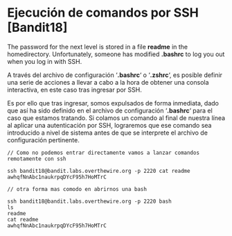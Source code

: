 # Ejecución de comandos por SSH \[Bandit18]

The password for the next level is stored in a file **readme** in the homedirectory. Unfortunately, someone has modified **.bashrc** to log you out when you log in with SSH.

A través del archivo de configuración ‘**.bashrc**‘ o ‘**.zshrc**‘, es posible definir una serie de acciones a llevar a cabo a la hora de obtener una consola interactiva, en este caso tras ingresar por SSH.

Es por ello que tras ingresar, somos expulsados de forma inmediata, dado que así ha sido definido en el archivo de configuración ‘**.bashrc**‘ para el caso que estamos tratando. Si colamos un comando al final de nuestra línea al aplicar una autenticación por SSH, lograremos que ese comando sea introducido a nivel de sistema antes de que se interprete el archivo de configuración pertinente.

```
// Como no podemos entrar directamente vamos a lanzar comandos remotamente con ssh

ssh bandit18@bandit.labs.overthewire.org -p 2220 cat readme
awhqfNnAbc1naukrpqDYcF95h7HoMTrC

// otra forma mas comodo en abrirnos una bash

ssh bandit18@bandit.labs.overthewire.org -p 2220 bash
ls
readme
cat readme
awhqfNnAbc1naukrpqDYcF95h7HoMTrC
```

